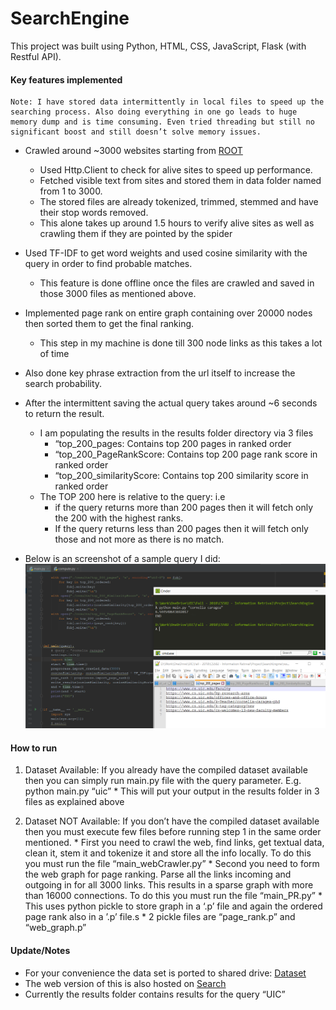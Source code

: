 # SearchEngine #


This project was built using Python, HTML, CSS, JavaScript, Flask (with Restful API).

#### Key features implemented #### 
    Note: I have stored data intermittently in local files to speed up the searching process. Also doing everything in one go leads to huge memory dump and is time consuming. Even tried threading but still no significant boost and still doesn’t solve memory issues.


* Crawled around ~3000 websites starting from [ROOT](www.cs.uic.edu)
    * Used Http.Client to check for alive sites to speed up performance.
    * Fetched visible text from sites and stored them in data folder named from 1 to 3000.
    * The stored files are already tokenized, trimmed, stemmed and have their stop words removed.
    * This alone takes up around 1.5 hours to verify alive sites as well as crawling them if they are pointed by the spider
    
* Used TF-IDF to get word weights and used cosine similarity with the query in order to find probable matches.
    * This feature is done offline once the files are crawled and saved in those 3000 files as mentioned above.
* Implemented page rank on entire graph containing over 20000 nodes then sorted them to get the final ranking.
    * This step in my machine is done till 300 node links as this takes a lot of time
* Also done key phrase extraction from the url itself to increase the search probability.
* After the intermittent saving the actual query takes around ~6 seconds to return the result.
    * I am populating the results in the results folder directory via 3 files
        * “top_200_pages: Contains top 200 pages in ranked order
        * “top_200_PageRankScore: Contains top 200 page rank score in ranked order
        * “top_200_similarityScore: Contains top 200 similarity score in ranked order
    * The TOP 200 here is relative to the query: i.e 
        * if the query returns more than 200 pages then it will fetch only the 200 with the highest ranks.
        * If the query returns less than 200 pages then it will fetch only those and not more as there is no match.
* Below is an screenshot of a sample query I did:
![Snapshot of Query](output.png)
 


#### How to run ####

1.	Dataset Available: If you already have the compiled dataset available then you can simply run main.py file with the query parameter. E.g. python main.py “uic”
        * This will put your output in the results folder in 3 files as explained above
     
2.	Dataset NOT Available: If you don’t have the compiled dataset available then you must execute few files before running step 1 in the same order mentioned.
        * First you need to crawl the web, find links, get textual data, clean it, stem it and tokenize it and store all the info locally. To do this you must run the file “main_webCrawler.py”
        * Second you need to form the web graph for page ranking. Parse all the links incoming and outgoing in for all 3000 links. This results in a sparse graph with more than 16000 connections. To do this you must run the file “main_PR.py”
            * This uses python pickle to store graph in a ‘.p’ file and again the ordered page rank also in a ’.p’ file.s
            * 2 pickle files are “page_rank.p” and “web_graph.p”


#### Update/Notes ####
* For your convenience the data set is ported to shared drive: [Dataset](https://1drv.ms/f/s!Ai5HtuHa525IgsQ0qHSukZqla8RgPQ)
* The web version of this is also hosted on [Search](https://smaith2.people.uic.edu/ir_project)
* Currently the results folder contains results for the query “UIC”



